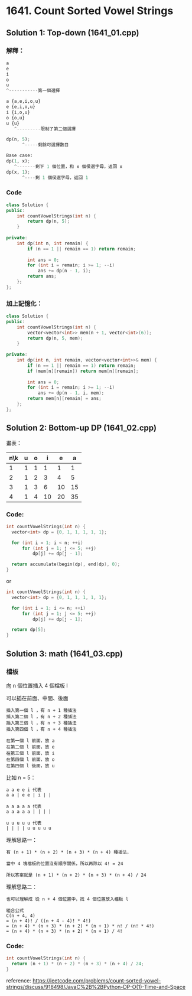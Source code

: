 # 1641. Count Sorted Vowel Strings

## Solution 1: Top-down (1641_01.cpp)

### 解釋：

```py
a
e
i
o
u
^-----------第一個選擇

a {a,e,i,o,u}
e {e,i,o,u}
i {i,o,u}
o {o,u}
u {u}
   ^---------限制了第二個選擇

dp(n, 5);
      ^-----剩餘可選擇數目
```

```py
Base case:
dp(1, x);
   ^-------剩下 1 個位置，和 x 個侯選字母，返回 x
dp(x, 1);
      ^----剩 1 個侯選字母，返回 1
```

### Code

```cpp
class Solution {
public:
    int countVowelStrings(int n) {
        return dp(n, 5);
    }
    
private:
    int dp(int n, int remain) {
        if (n == 1 || remain == 1) return remain;
        
        int ans = 0;
        for (int i = remain; i >= 1; --i)
            ans += dp(n - 1, i);
        return ans;
    };
};
```

### 加上記憶化：

```cpp
class Solution {
public:
    int countVowelStrings(int n) {
        vector<vector<int>> mem(n + 1, vector<int>(6));
        return dp(n, 5, mem);
    }
    
private:
    int dp(int n, int remain, vector<vector<int>>& mem) {
        if (n == 1 || remain == 1) return remain;
        if (mem[n][remain]) return mem[n][remain];
        
        int ans = 0;
        for (int i = remain; i >= 1; --i)
            ans += dp(n - 1, i, mem);
        return mem[n][remain] = ans;
    };
};
```

## Solution 2: Bottom-up DP (1641_02.cpp)

畫表：

| n\k | u | o | i  | e  | a  |
|-----|---|---|----|----|----|
| 1   | 1 | 1 | 1  | 1  | 1  |
| 2   | 1 | 2 | 3  | 4  | 5  |
| 3   | 1 | 3 | 6  | 10 | 15 |
| 4   | 1 | 4 | 10 | 20 | 35 |

### Code:

```cpp
int countVowelStrings(int n) {
  vector<int> dp = {0, 1, 1, 1, 1, 1};

  for (int i = 1; i < n; ++i)
      for (int j = 1; j <= 5; ++j)
          dp[j] += dp[j - 1];

  return accumulate(begin(dp), end(dp), 0);
}
```

or

```cpp
int countVowelStrings(int n) {
  vector<int> dp = {0, 1, 1, 1, 1, 1};

  for (int i = 1; i <= n; ++i)
      for (int j = 1; j <= 5; ++j)
          dp[j] += dp[j - 1];

  return dp[5];
}
```

## Solution 3: math (1641_03.cpp)

### 檔板

向 n 個位置插入 4 個檔板 l

可以插在前面、中間、後面

```
插入第一個 l ，有 n + 1 種插法
插入第二個 l ，有 n + 2 種插法
插入第三個 l ，有 n + 3 種插法
插入第四個 l ，有 n + 4 種插法
```

```
在第一個 l 前面，放 a
在第二個 l 前面，放 e
在第三個 l 前面，放 i
在第四個 l 前面，放 o
在第四個 l 後面，放 u
```

比如 n = 5：
```
a a e e i 代表
a a | e e | i | |

a a a a a 代表
a a a a a | | | |

u u u u u 代表
| | | | u u u u u
```

理解思路一：
```
有 (n + 1) * (n + 2) * (n + 3) * (n + 4) 種插法，

當中 4 塊檔板的位置沒有順序關係，所以再除以 4! = 24

所以答案就是 (n + 1) * (n + 2) * (n + 3) * (n + 4) / 24
```

理解思路二：
```
也可以理解成 從 n + 4 個位置中，找 4 個位置放入檔板 l

組合公式
C(n + 4, 4)
= (n + 4)! / ((n + 4 - 4)! * 4!)
= (n + 4) * (n + 3) * (n + 2) * (n + 1) * n! / (n! * 4!)
= (n + 4) * (n + 3) * (n + 2) * (n + 1) / 4!
```

### Code:

```cpp
int countVowelStrings(int n) {
  return (n + 1) * (n + 2) * (n + 3) * (n + 4) / 24;
}
```

reference: https://leetcode.com/problems/count-sorted-vowel-strings/discuss/918498/JavaC%2B%2BPython-DP-O(1)-Time-and-Space
